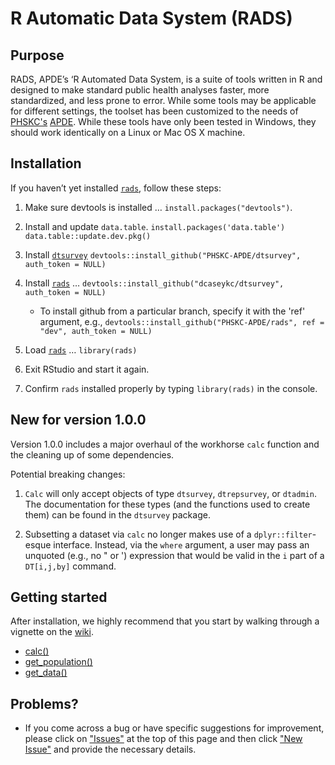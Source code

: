 # R Automatic Data System (RADS)

## Purpose
RADS, APDE’s ‘R Automated Data System, is a suite of tools written in R and designed to make standard public health analyses faster, more standardized, and less prone to error. While some tools may be applicable for different settings, the toolset has been customized to the needs of [PHSKC's](https://www.kingcounty.gov/depts/health.aspx) [APDE](https://www.kingcounty.gov/depts/health/data). While these tools have only been tested in Windows, they should work identically on a Linux or Mac OS X machine.    

## Installation

If you haven’t yet installed [`rads`](https://github.com/PHSKC-APDE/rads), follow these steps:

1.  Make sure devtools is installed … `install.packages("devtools")`.

2. Install and update `data.table`.
   `install.packages('data.table')`
   `data.table::update.dev.pkg()`

3. Install [`dtsurvey`](https://github.com/PHSKC-APDE/dtsurvey)
   `devtools::install_github("PHSKC-APDE/dtsurvey", auth_token = NULL)`

4. Install [`rads`](https://github.com/PHSKC-APDE/rads) …
    `devtools::install_github("dcaseykc/dtsurvey", auth_token = NULL)`
    * To install github from a particular branch, specify it with the 'ref' argument, e.g., `devtools::install_github("PHSKC-APDE/rads", ref = "dev", auth_token = NULL)`

5. Load [`rads`](https://github.com/PHSKC-APDE/rads) … `library(rads)`

6. Exit RStudio and start it again. 

7. Confirm `rads` installed properly by typing `library(rads)` in the console.

## New for version 1.0.0
Version 1.0.0 includes a major overhaul of the workhorse `calc` function and the cleaning up of some dependencies.

Potential breaking changes:

1. `Calc` will only accept objects of type `dtsurvey`, `dtrepsurvey`, or `dtadmin`. The documentation for these types (and the functions used to create them) can be found in the `dtsurvey` package.

2. Subsetting a dataset via `calc` no longer makes use of a `dplyr::filter`-esque interface. Instead, via the `where` argument, a user may pass an unquoted (e.g., no " or ') expression that would be valid in the `i` part of a `DT[i,j,by]` command.


## Getting started
After installation, we highly recommend that you start by walking through a vignette on the [wiki](https://github.com/PHSKC-APDE/rads/wiki).
* [calc()](https://github.com/PHSKC-APDE/rads/wiki/Vignette:-calc())
* [get_population()](https://github.com/PHSKC-APDE/rads/wiki/Vignette:-get_population())
* [get_data()](https://github.com/PHSKC-APDE/rads/wiki/Vignette:-get_data())

## Problems?
* If you come across a bug or have specific suggestions for improvement, please click on ["Issues"](https://github.com/PHSKC-APDE/rads/issues) at the top of this page and then click ["New Issue"](https://github.com/PHSKC-APDE/rads/issues/new/choose) and provide the necessary details. 

